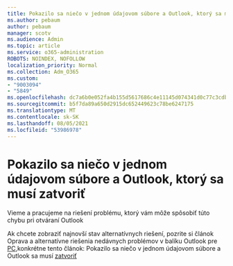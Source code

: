 ```yaml
---
title: Pokazilo sa niečo v jednom údajovom súbore a Outlook, ktorý sa musí zatvoriť
ms.author: pebaum
author: pebaum
manager: scotv
ms.audience: Admin
ms.topic: article
ms.service: o365-administration
ROBOTS: NOINDEX, NOFOLLOW
localization_priority: Normal
ms.collection: Adm_O365
ms.custom:
- "9003094"
- "5849"
ms.openlocfilehash: dc7a6b0e052fa4b155d5617686c4e11145d074341d0c77c3cdbe75fd70692567
ms.sourcegitcommit: b5f7da89a650d2915dc652449623c78be6247175
ms.translationtype: MT
ms.contentlocale: sk-SK
ms.lasthandoff: 08/05/2021
ms.locfileid: "53986978"
---
```

# <a name="something-is-wrong-with-one-of-your-data-files-and-outlook-needs-to-close"></a>Pokazilo sa niečo v jednom údajovom súbore a Outlook, ktorý sa musí zatvoriť

Vieme a pracujeme na riešení problému, ktorý vám môže spôsobiť túto chybu pri otváraní Outlook

Ak chcete zobraziť najnovší stav alternatívnych riešení, pozrite si článok Oprava a alternatívne riešenia nedávnych problémov v balíku Outlook pre [PC,](https://support.microsoft.com/office/ecf61305-f84f-4e13-bb73-95a214ac1230)konkrétne tento článok: Pokazilo sa niečo v jednom údajovom súbore a Outlook sa musí [zatvoriť](https://support.microsoft.com/office/a3b59934-2446-4f2a-bd25-58f88188b9b2)
